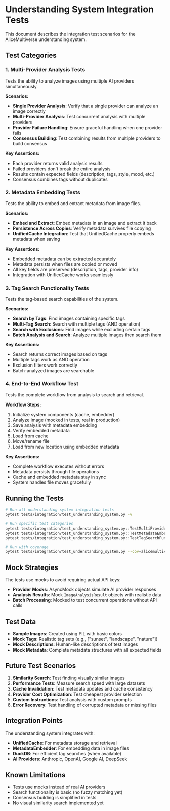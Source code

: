 # Understanding System Integration Tests

This document describes the integration test scenarios for the AliceMultiverse understanding system.

## Test Categories

### 1. Multi-Provider Analysis Tests
Tests the ability to analyze images using multiple AI providers simultaneously.

**Scenarios:**
- **Single Provider Analysis**: Verify that a single provider can analyze an image correctly
- **Multi-Provider Analysis**: Test concurrent analysis with multiple providers
- **Provider Failure Handling**: Ensure graceful handling when one provider fails
- **Consensus Building**: Test combining results from multiple providers to build consensus

**Key Assertions:**
- Each provider returns valid analysis results
- Failed providers don't break the entire analysis
- Results contain expected fields (description, tags, style, mood, etc.)
- Consensus combines tags without duplicates

### 2. Metadata Embedding Tests
Tests the ability to embed and extract metadata from image files.

**Scenarios:**
- **Embed and Extract**: Embed metadata in an image and extract it back
- **Persistence Across Copies**: Verify metadata survives file copying
- **UnifiedCache Integration**: Test that UnifiedCache properly embeds metadata when saving

**Key Assertions:**
- Embedded metadata can be extracted accurately
- Metadata persists when files are copied or moved
- All key fields are preserved (description, tags, provider info)
- Integration with UnifiedCache works seamlessly

### 3. Tag Search Functionality Tests
Tests the tag-based search capabilities of the system.

**Scenarios:**
- **Search by Tags**: Find images containing specific tags
- **Multi-Tag Search**: Search with multiple tags (AND operation)
- **Search with Exclusions**: Find images while excluding certain tags
- **Batch Analysis and Search**: Analyze multiple images then search them

**Key Assertions:**
- Search returns correct images based on tags
- Multiple tags work as AND operation
- Exclusion filters work correctly
- Batch-analyzed images are searchable

### 4. End-to-End Workflow Test
Tests the complete workflow from analysis to search and retrieval.

**Workflow Steps:**
1. Initialize system components (cache, embedder)
2. Analyze image (mocked in tests, real in production)
3. Save analysis with metadata embedding
4. Verify embedded metadata
5. Load from cache
6. Move/rename file
7. Load from new location using embedded metadata

**Key Assertions:**
- Complete workflow executes without errors
- Metadata persists through file operations
- Cache and embedded metadata stay in sync
- System handles file moves gracefully

## Running the Tests

```bash
# Run all understanding system integration tests
pytest tests/integration/test_understanding_system.py -v

# Run specific test categories
pytest tests/integration/test_understanding_system.py::TestMultiProviderAnalysis -v
pytest tests/integration/test_understanding_system.py::TestMetadataEmbedding -v
pytest tests/integration/test_understanding_system.py::TestTagSearchFunctionality -v

# Run with coverage
pytest tests/integration/test_understanding_system.py --cov=alicemultiverse.understanding --cov-report=html
```

## Mock Strategies

The tests use mocks to avoid requiring actual API keys:
- **Provider Mocks**: AsyncMock objects simulate AI provider responses
- **Analysis Results**: Mock `ImageAnalysisResult` objects with realistic data
- **Batch Processing**: Mocked to test concurrent operations without API calls

## Test Data

- **Sample Images**: Created using PIL with basic colors
- **Mock Tags**: Realistic tag sets (e.g., ["sunset", "landscape", "nature"])
- **Mock Descriptions**: Human-like descriptions of test images
- **Mock Metadata**: Complete metadata structures with all expected fields

## Future Test Scenarios

1. **Similarity Search**: Test finding visually similar images
2. **Performance Tests**: Measure search speed with large datasets
3. **Cache Invalidation**: Test metadata updates and cache consistency
4. **Provider Cost Optimization**: Test cheapest provider selection
5. **Custom Instructions**: Test analysis with custom prompts
6. **Error Recovery**: Test handling of corrupted metadata or missing files

## Integration Points

The understanding system integrates with:
- **UnifiedCache**: For metadata storage and retrieval
- **MetadataEmbedder**: For embedding data in image files
- **DuckDB**: For efficient tag searches (when available)
- **AI Providers**: Anthropic, OpenAI, Google AI, DeepSeek

## Known Limitations

- Tests use mocks instead of real AI providers
- Search functionality is basic (no fuzzy matching yet)
- Consensus building is simplified in tests
- No visual similarity search implemented yet
